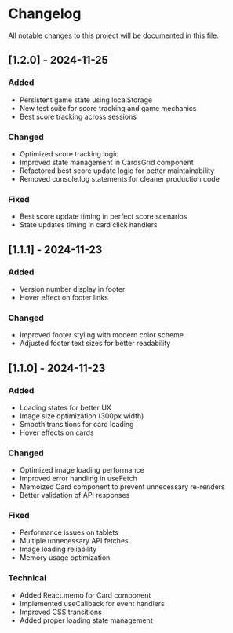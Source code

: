 # Changelog

All notable changes to this project will be documented in this file.

## [1.2.0] - 2024-11-25

### Added
- Persistent game state using localStorage
- New test suite for score tracking and game mechanics
- Best score tracking across sessions

### Changed
- Optimized score tracking logic
- Improved state management in CardsGrid component
- Refactored best score update logic for better maintainability
- Removed console.log statements for cleaner production code

### Fixed
- Best score update timing in perfect score scenarios
- State updates timing in card click handlers

## [1.1.1] - 2024-11-23

### Added
- Version number display in footer
- Hover effect on footer links

### Changed
- Improved footer styling with modern color scheme
- Adjusted footer text sizes for better readability

## [1.1.0] - 2024-11-23

### Added
- Loading states for better UX
- Image size optimization (300px width)
- Smooth transitions for card loading
- Hover effects on cards

### Changed
- Optimized image loading performance
- Improved error handling in useFetch
- Memoized Card component to prevent unnecessary re-renders
- Better validation of API responses

### Fixed
- Performance issues on tablets
- Multiple unnecessary API fetches
- Image loading reliability
- Memory usage optimization

### Technical
- Added React.memo for Card component
- Implemented useCallback for event handlers
- Improved CSS transitions
- Added proper loading state management

